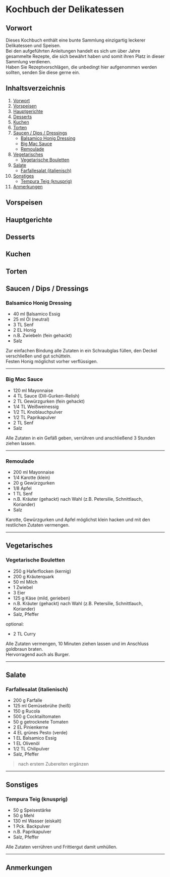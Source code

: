 # Kochbuch der Delikatessen

## Vorwort <a name="vorwort"></a>

Dieses Kochbuch enthält eine bunte Sammlung einzigartig leckerer Delikatessen und Speisen.\
Bei den aufgeführten Anleitungen handelt es sich um über Jahre gesammelte Rezepte, die sich bewährt haben und somit ihren Platz in dieser Sammlung verdienen.\
Haben Sie Rezeptvorschlägen, die unbedingt hier aufgenommen werden sollten, senden Sie diese gerne ein.

## Inhaltsverzeichnis
1. [Vorwort](#vorwort)
1. [Vorspeisen](#vorspeisen)
1. [Hauptgerichte](#hauptgerichte)
1. [Desserts](#desserts)
1. [Kuchen](#kuchen)
1. [Torten](#torten)
1. [Saucen / Dips / Dressings](#saucen)
    + [Balsamico Honig Dressing](#balsamicoDressing)
    + [Big Mac Sauce](#bigMacSauce)
    + [Remoulade](#remoulade)
1. [Vegetarisches](#vegetarisches)
    + [Vegetarische Bouletten](#vegetarischeBouletten)
1. [Salate](#salate)
    + [Farfallesalat (italienisch)](#nudelsalatItalienisch)
1. [Sonstiges](#sonstiges)
    + [Tempura Teig (knusprig)](#tempuraKnusprig)
1. [Anmerkungen](#anmerkungen)

## Vorspeisen <a name="vorspeisen"></a>

## Hauptgerichte <a name="hauptgerichte"></a>

## Desserts <a name="desserts"></a>

## Kuchen <a name="kuchen"></a>

## Torten <a name="torten"></a>

## Saucen / Dips / Dressings <a name="saucen"></a>

### Balsamico Honig Dressing <a name="balsamicoDressing"></a>

+ 40 ml Balsamico Essig
+ 25 ml Öl (neutral)
+ 3 TL Senf 
+ 2 EL Honig
+ n.B. Zwiebeln (fein gehackt)
+ Salz

Zur einfachen Bindung alle Zutaten in ein Schraubglas füllen,  den Deckel verschließen und gut schütteln.\
Festen Honig möglichst vorher verflüssigen.

---

### Big Mac Sauce <a name="bigMacSauce"></a>

+ 120 ml Mayonnaise
+ 4 TL  Sauce (Dill-Gurken-Relish)
+ 2 TL Gewürzgurken (fein gehackt)
+ 1/4 TL Weißweinessig
+ 1/2 TL Knoblauchpulver
+ 1/2 TL Paprikapulver
+ 2 TL Senf
+ Salz

Alle Zutaten in ein Gefäß geben, verrühren und anschließend 3 Stunden ziehen lassen.

---

### Remoulade <a name="remoulade"></a>

+ 200 ml Mayonnaise
+ 1/4 Karotte (klein)
+ 20 g Gewürzgurken
+ 1/8 Apfel
+ 1 TL Senf
+ n.B. Kräuter (gehackt) nach Wahl (z.B. Petersilie, Schnittlauch, Koriander)
+ Salz

Karotte, Gewürzgurken und Apfel möglichst klein hacken und mit den restlichen Zutaten vermengen.

---

## Vegetarisches <a name="vegetarisches"></a>

### Vegetarische Bouletten <a name="vegetarischeBouletten"></a>

+ 250 g Haferflocken (kernig)
+ 200 g Kräuterquark
+ 50 ml Milch
+ 1 Zwiebel
+ 3 Eier 
+ 125 g Käse (mild, gerieben)
+ n.B. Kräuter (gehackt) nach Wahl (z.B. Petersilie, Schnittlauch, Koriander)
+ Salz, Pfeffer

optional:
+ 2 TL Curry

Alle Zutaten vermengen, 10 Minuten ziehen lassen und im Anschluss goldbraun braten.\
Hervorragend auch als Burger.

---

## Salate <a name="salate"></a>

### Farfallesalat (italienisch) <a name="nudelsalatItalienisch"></a>

+ 200 g Farfalle
+ 125 ml Gemüsebrühe (heiß)
+ 150 g Rucola
+ 500 g Cocktailtomaten
+ 50 g getrocknete Tomaten
+ 2 EL Pinienkerne
+ 4 EL grünes Pesto (verde)
+ 1 EL Balsamico Essig
+ 1 EL Olivenöl
+ 1/2 TL Chilipulver
+ Salz, Pfeffer

> nach erstem Zubereiten ergänzen

---

## Sonstiges <a name="sonstiges"></a>

### Tempura Teig (knusprig) <a name="tempuraKnusprig"></a>

+ 50 g Speisestärke
+ 50 g Mehl
+ 130 ml Wasser (eiskalt)
+ 1 Pck. Backpulver
+ n.B. Paprikapulver
+ Salz, Pfeffer

Alle Zutaten verrühren und Frittiergut damit umhüllen.

---

## Anmerkungen <a name="anmerkungen"></a>

